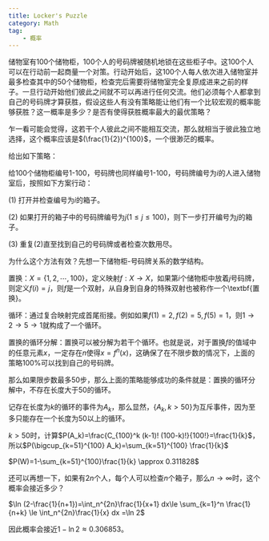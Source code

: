 ```yaml
---
title: Locker's Puzzle
category: Math
tag:
    - 概率
---
```


储物室有100个储物柜，100个人的号码牌被随机地锁在这些柜子中。这100个人可以在行动前一起商量一个对策。行动开始后，这100个人每人依次进入储物室并最多检查其中的50个储物柜，检查完后需要将储物室完全复原成进来之前的样子。一旦行动开始他们彼此之间就不可以再进行任何交流。他们必须每个人都拿到自己的号码牌才算获胜，假设这些人有没有策略能让他们有一个比较宏观的概率能够获胜？这一概率是多少？是否有使得获胜概率最大的最优策略？

乍一看可能会觉得，这若干个人彼此之间不能相互交流，那么就相当于彼此独立地选择，这个概率应该是$(\frac{1}{2})^{100}$，一个很渺茫的概率。

给出如下策略：

给100个储物柜编号1-100，号码牌也同样编号1-100，号码牌编号为$i$的人进入储物室后，按照如下方案行动：

(1) 打开并检查编号为$i$的箱子。

(2) 如果打开的箱子中的号码牌编号为$j(1\le j\le 100)$，则下一步打开编号为$j$的箱子。

(3) 重复(2)直至找到自己的号码牌或者检查次数用尽。

为什么这个方法有效？先想一下储物柜-号码牌关系的数学结构。

置换：$X=\{1,2,\cdots, 100\}$，定义映射$f: X\rightarrow X$，如果第$i$个储物柜中放着$j$号码牌，则定义$f(i)=j$，则$f$是一个双射，从自身到自身的特殊双射也被称作一个\textbf{置换}。

循环：通过复合映射完成首尾衔接。例如如果$f(1)=2, f(2)=5, f(5)=1$，则$1\rightarrow 2 \rightarrow 5 \rightarrow 1$就构成了一个循环。

置换的循环分解：置换可以被分解为若干个循环。也就是说，对于置换$f$的值域中的任意元素$x$，一定存在$n$使得$x=f^n(x)$，这确保了在不限步数的情况下，上面的策略100\%可以找到自己的号码牌。

那么如果限步数最多50步，那么上面的策略能够成功的条件就是：置换的循环分解中，不存在长度大于50的循环。

记存在长度为$k$的循环的事件为$A_k$，那么显然，$\{A_k, k > 50\}$为互斥事件，因为至多只能存在一个长度为50以上的循环。

$k>50$时，计算$P(A_k)=\frac{C_{100}^k (k-1)! (100-k)!}{100!}=\frac{1}{k}$，所以$P(\bigcup_{k=51}^{100} A_k)=\sum_{k=51}^{100} \frac{1}{k}$

$P(W)=1-\sum_{k=51}^{100}\frac{1}{k} \approx 0.311828$

还可以再想一下，如果有$2n$个人，每个人可以检查$n$个箱子，那么$n\rightarrow \infty$时，这个概率会接近多少？

$\ln (2-\frac{1}{n+1})=\int_n^{2n}\frac{1}{x+1} dx\le \sum_{k=1}^n \frac{1}{n+k} \le \int_n^{2n}\frac{1}{x} dx =\ln 2$

因此概率会接近$1-\ln 2 \approx 0.306853$。